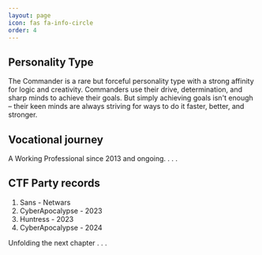 ```yaml
---
layout: page
icon: fas fa-info-circle
order: 4
---
```


## Personality Type

The Commander is a rare but forceful personality type with a strong affinity for logic and creativity. Commanders use their drive, determination, and sharp minds to achieve their goals. But simply achieving goals isn't enough – their keen minds are always striving for ways to do it faster, better, and stronger.


## Vocational journey

A Working Professional since 2013 and ongoing. . . .


## CTF Party records

1) Sans - Netwars <br>
2) CyberApocalypse - 2023 <br>
3) Huntress - 2023 <br>
4) CyberApocalypse - 2024 <br>


Unfolding the next chapter . . .
